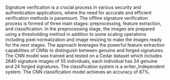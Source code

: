 Signature verification is a crucial process in various security and authentication applications, where the need for accurate and efficient verification methods is paramount. The offline signature verification process is formed of three main stages: preprocessing, feature extraction, and classification. In the preprocessing stage, the images are prepared using a thresholding method in addition to some scaling operations including pixel normalization and image resizing to make the images ready for the next stages. The approach leverages the powerful feature extraction capabilities of CNNs to distinguish between genuine and forged signatures. The CNN model was trained and tested on a Cedar dataset which includes 2640 signature images of 55 individuals, each individual has 24 genuine and 24 forged signatures.  The classification system is a writer_Independent system. The CNN classification model achieves an accuracy of 87%.

